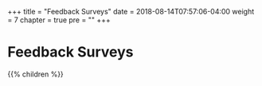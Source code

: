 +++
title = "Feedback Surveys"
date = 2018-08-14T07:57:06-04:00
weight = 7
chapter = true
pre = "<b></b>"
+++

# Feedback Surveys

{{% children  %}}